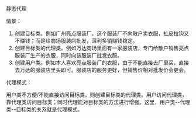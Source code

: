静态代理

情景：

1. 创建目标类。例如广州亮点服装厂，这个服装厂不向散户卖衣服，扯皮拉钩又不赚钱；而是给商场服装店批发，薄利多销赚钱稳定。
2. 创建目标类的代理类。例如万达商场里面有一家服装店，专门给散户销售亮点服装厂生产的衣服，同时向该服装厂批发衣服。
3. 创建用户类。例如本人喜欢亮点服装厂的衣服，由于不能直接去厂里买，直接去万达的服装店里买即可。服装店的服务更好，但销售价相对批发价会更会。

代理模式：

用户类不方便/不能直接访问目标类，则创建目标类的代理类。用户访问代理类，靠代理类访问目标类；同时代理能对目标类的方法进行增强。这里，用户类--代理类--目标类的关系就是代理模式。

